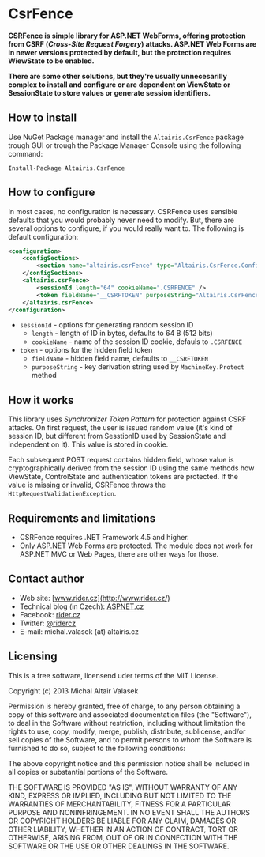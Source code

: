 # CsrFence

**CSRFence is simple library for ASP.NET WebForms, offering protection from CSRF (_Cross-Site Request Forgery_) attacks. ASP.NET Web Forms are in newer versions protected by default, but the protection requires WiewState to be enabled.**

**There are some other solutions, but they're usually unnecesarilly complex to install and configure or are dependent on ViewState or SessionState to store values or generate session identifiers.**

## How to install

Use NuGet Package manager and install the `Altairis.CsrFence` package trough GUI or trough the Package Manager Console using the following command:

```
Install-Package Altairis.CsrFence
```

## How to configure

In most cases, no configuration is necessary. CSRFence uses sensible defaults that you would probably never need to modify. But, there are several options to configure, if you would really want to. The following is default configuration:

```xml
<configuration>
	<configSections>
		<section name="altairis.csrFence" type="Altairis.CsrFence.Configuration.CsrFenceSection"/>
	</configSections>
	<altairis.csrFence>
		<sessionId length="64" cookieName=".CSRFENCE" />
		<token fieldName="__CSRFTOKEN" purposeString="Altairis.CsrFence.ProtectionModule.Token"/>
	</altairis.csrFence>
</configuration>
```

* `sessionId` - options for generating random session ID
	* `length` - length of ID in bytes, defaults to 64 B (512 bits)
	* `cookieName` - name of the session ID cookie, defauls to `.CSRFENCE`
* `token` - options for the hidden field token 
	* `fieldName` - hidden field name, defaults to `__CSRFTOKEN`
	* `purposeString` - key derivation string used by `MachineKey.Protect` method

## How it works

This library uses _Synchronizer Token Pattern_ for protection against CSRF attacks. On first request, the user is issued random value (it's kind of session ID, but different from SesstionID used by SessionState and independent on it). This value is stored in cookie.

Each subsequent POST request contains hidden field, whose value is cryptographically derived from the session ID using the same methods how ViewState, ControlState and authentication tokens are protected. If the value is missing or invalid, CSRFence throws the `HttpRequestValidationException`.

## Requirements and limitations

* CSRFence requires .NET Framework 4.5 and higher.
* Only ASP.NET Web Forms are protected. The module does not work for ASP.NET MVC or Web Pages, there are other ways for those.

## Contact author

* Web site: [www.rider.cz](http://www.rider.cz/)
* Technical blog (in Czech): [ASPNET.cz](http://www.aspnet.cz/)
* Facebook: [rider.cz](https://facebook.com/rider.cz)
* Twitter: [@ridercz](https://twitter.com/ridercz)
* E-mail: michal.valasek (at) altairis.cz

## Licensing

This is a free software, licensend uder terms of the MIT License.

Copyright (c) 2013 Michal Altair Valasek

Permission is hereby granted, free of charge, to any person obtaining a copy of
this software and associated documentation files (the "Software"), to deal in
the Software without restriction, including without limitation the rights to
use, copy, modify, merge, publish, distribute, sublicense, and/or sell copies of
the Software, and to permit persons to whom the Software is furnished to do so,
subject to the following conditions:

The above copyright notice and this permission notice shall be included in all
copies or substantial portions of the Software.

THE SOFTWARE IS PROVIDED "AS IS", WITHOUT WARRANTY OF ANY KIND, EXPRESS OR
IMPLIED, INCLUDING BUT NOT LIMITED TO THE WARRANTIES OF MERCHANTABILITY, FITNESS
FOR A PARTICULAR PURPOSE AND NONINFRINGEMENT. IN NO EVENT SHALL THE AUTHORS OR
COPYRIGHT HOLDERS BE LIABLE FOR ANY CLAIM, DAMAGES OR OTHER LIABILITY, WHETHER
IN AN ACTION OF CONTRACT, TORT OR OTHERWISE, ARISING FROM, OUT OF OR IN
CONNECTION WITH THE SOFTWARE OR THE USE OR OTHER DEALINGS IN THE SOFTWARE.